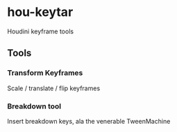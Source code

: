 # hou-keytar
Houdini keyframe tools


## Tools
### Transform Keyframes
Scale / translate / flip keyframes

### Breakdown tool
Insert breakdown keys, ala the venerable TweenMachine
